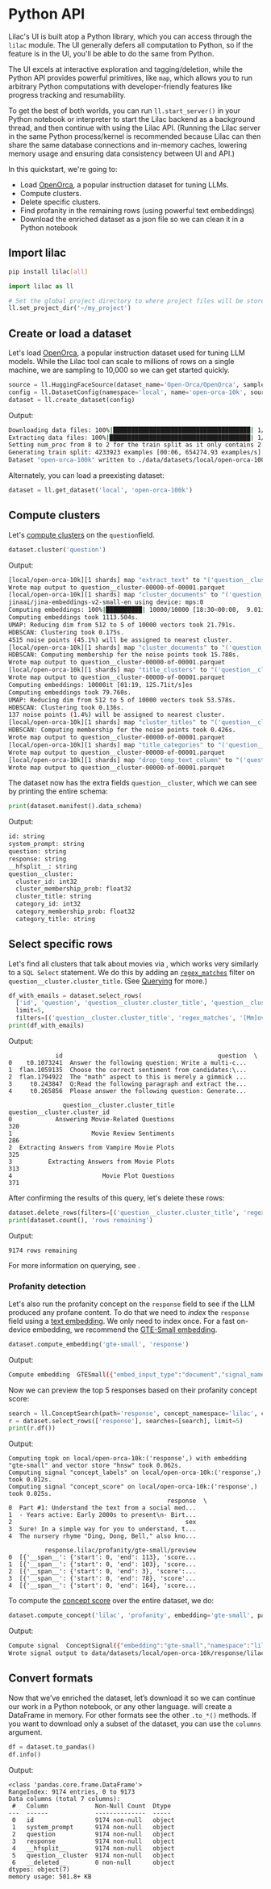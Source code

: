 # Python API

Lilac's UI is built atop a Python library, which you can access through the `lilac` module. The UI
generally defers all computation to Python, so if the feature is in the UI, you'll be able to do the
same from Python.

The UI excels at interactive exploration and tagging/deletion, while the Python API provides
powerful primitives, like `map`, which allows you to run arbitrary Python computations with
developer-friendly features like progress tracking and resumability.

To get the best of both worlds, you can run `ll.start_server()` in your Python notebook or
interpreter to start the Lilac backend as a background thread, and then continue with using the
Lilac API. (Running the Lilac server in the same Python process/kernel is recommended because Lilac
can then share the same database connections and in-memory caches, lowering memory usage and
ensuring data consistency between UI and API.)

In this quickstart, we're going to:

- Load [OpenOrca](https://huggingface.co/datasets/Open-Orca/OpenOrca), a popular instruction dataset
  for tuning LLMs.
- Compute clusters.
- Delete specific clusters.
- Find profanity in the remaining rows (using powerful text embeddings)
- Download the enriched dataset as a json file so we can clean it in a Python notebook

## Import lilac

```bash
pip install lilac[all]
```

```python
import lilac as ll

# Set the global project directory to where project files will be stored.
ll.set_project_dir('~/my_project')
```

## Create or load a dataset

Let's load [OpenOrca](https://huggingface.co/datasets/Open-Orca/OpenOrca), a popular instruction
dataset used for tuning LLM models. While the Lilac tool can scale to millions of rows on a single
machine, we are sampling to 10,000 so we can get started quickly.

```python
source = ll.HuggingFaceSource(dataset_name='Open-Orca/OpenOrca', sample_size=10_000)
config = ll.DatasetConfig(namespace='local', name='open-orca-10k', source=source)
dataset = ll.create_dataset(config)
```

Output:

```sh
Downloading data files: 100%|██████████████████████████████████████| 1/1 [05:14<00:00, 314.85s/it]
Extracting data files: 100%|███████████████████████████████████████| 1/1 [00:00<00:00, 318.98it/s]
Setting num_proc from 8 to 2 for the train split as it only contains 2 shards.
Generating train split: 4233923 examples [00:06, 654274.93 examples/s]
Dataset "open-orca-100k" written to ./data/datasets/local/open-orca-100k
```

Alternately, you can load a preexisting dataset:

```python
dataset = ll.get_dataset('local', 'open-orca-100k')
```

## Compute clusters

Let's [compute clusters](../datasets/dataset_cluster.md#from-python) on the `question`field.

```python
dataset.cluster('question')
```

Output:

```sh
[local/open-orca-10k][1 shards] map "extract_text" to "('question__cluster',)": 100%|██████████| 10000/10000 [00:00<00:00, 59156.94it/s]
Wrote map output to question__cluster-00000-of-00001.parquet
[local/open-orca-10k][1 shards] map "cluster_documents" to "('question__cluster',)":   0%|          | 0/10000 [00:00<?, ?it/s]
jinaai/jina-embeddings-v2-small-en using device: mps:0
Computing embeddings: 100%|██████████| 10000/10000 [18:30<00:00,  9.01it/s]
Computing embeddings took 1113.504s.
UMAP: Reducing dim from 512 to 5 of 10000 vectors took 21.791s.
HDBSCAN: Clustering took 0.175s.
4515 noise points (45.1%) will be assigned to nearest cluster.
[local/open-orca-10k][1 shards] map "cluster_documents" to "('question__cluster',)": 100%|██████████| 10000/10000 [19:13<00:00,  8.67it/s]
HDBSCAN: Computing membership for the noise points took 15.788s.
Wrote map output to question__cluster-00000-of-00001.parquet
[local/open-orca-10k][1 shards] map "title_clusters" to "('question__cluster',)": 100%|██████████| 10000/10000 [00:26<00:00, 374.38it/s]
Wrote map output to question__cluster-00000-of-00001.parquet
Computing embeddings: 10000it [01:19, 125.71it/s]es
Computing embeddings took 79.760s.
UMAP: Reducing dim from 512 to 5 of 10000 vectors took 53.578s.
HDBSCAN: Clustering took 0.136s.
137 noise points (1.4%) will be assigned to nearest cluster.
[local/open-orca-10k][1 shards] map "cluster_titles" to "('question__cluster',)": 100%|██████████| 10000/10000 [02:14<00:00, 74.37it/s]
HDBSCAN: Computing membership for the noise points took 0.426s.
Wrote map output to question__cluster-00000-of-00001.parquet
[local/open-orca-10k][1 shards] map "title_categories" to "('question__cluster',)": 100%|██████████| 10000/10000 [00:25<00:00, 395.07it/s]
Wrote map output to question__cluster-00000-of-00001.parquet
[local/open-orca-10k][1 shards] map "drop_temp_text_column" to "('question__cluster',)": 100%|██████████| 10000/10000 [00:00<00:00, 71313.87it/s]
Wrote map output to question__cluster-00000-of-00001.parquet
```

The dataset now has the extra fields `question__cluster`, which we can see by printing the entire
schema:

```py
print(dataset.manifest().data_schema)
```

Output:

```sh
id: string
system_prompt: string
question: string
response: string
__hfsplit__: string
question__cluster:
  cluster_id: int32
  cluster_membership_prob: float32
  cluster_title: string
  category_id: int32
  category_membership_prob: float32
  category_title: string
```

## Select specific rows

Let's find all clusters that talk about movies via [](#Dataset.select_rows), which works very
similarly to a `SQL Select` statement. We do this by adding an [`regex_matches`](#Filter.op) filter
on `question__cluster.cluster_title`. (See [Querying](../datasets/dataset_query.md) for more.)

```py
df_with_emails = dataset.select_rows(
  ['id', 'question', 'question__cluster.cluster_title', 'question__cluster.cluster_id'],
  limit=5,
  filters=[('question__cluster.cluster_title', 'regex_matches', '[Mm]ovie')]).df()
print(df_with_emails)
```

Output:

```
             id                                           question  \
0    t0.1073241  Answer the following question: Write a multi-c...
1  flan.1059135  Choose the correct sentiment from candidates:\...
2  flan.1794922  The "math" aspect to this is merely a gimmick ...
3     t0.243847  Q:Read the following paragraph and extract the...
4     t0.265856  Please answer the following question: Generate...

               question__cluster.cluster_title  question__cluster.cluster_id
0            Answering Movie-Related Questions                           320
1                      Movie Review Sentiments                           286
2  Extracting Answers from Vampire Movie Plots                           325
3          Extracting Answers from Movie Plots                           313
4                         Movie Plot Questions                           371
```

After confirming the results of this query, let's delete these rows:

```py
dataset.delete_rows(filters=[('question__cluster.cluster_title', 'regex_matches', '[Mm]ovie')])
print(dataset.count(), 'rows remaining')
```

Output:

```
9174 rows remaining
```

For more information on querying, see [](#Dataset.select_rows).

### Profanity detection

Let's also run the profanity concept on the `response` field to see if the LLM produced any profane
content. To do that we need to _index_ the `response` field using a
[text embedding](../datasets/dataset_embeddings.md#from-python). We only need to index once. For a
fast on-device embedding, we recommend the
[GTE-Small embedding](https://huggingface.co/thenlper/gte-small).

```py
dataset.compute_embedding('gte-small', 'response')
```

Output:

```sh
Compute embedding  GTESmall({"embed_input_type":"document","signal_name":"gte-small"}) on open-orca-10k:response: 100%|██████████| 9174/9174 [04:47<00:00, 31.93it/s]

```

Now we can preview the top 5 responses based on their profanity concept score:

```py
search = ll.ConceptSearch(path='response', concept_namespace='lilac', concept_name='profanity', embedding='gte-small')
r = dataset.select_rows(['response'], searches=[search], limit=5)
print(r.df())
```

Output:

```
Computing topk on local/open-orca-10k:('response',) with embedding "gte-small" and vector store "hnsw" took 0.062s.
Computing signal "concept_labels" on local/open-orca-10k:('response',) took 0.012s.
Computing signal "concept_score" on local/open-orca-10k:('response',) took 0.025s.
                                            response  \
0  Part #1: Understand the text from a social med...
1  - Years active: Early 2000s to present\n- Birt...
2                                                sex
3  Sure! In a simple way for you to understand, t...
4  The nursery rhyme "Ding, Dong, Bell," also kno...

          response.lilac/profanity/gte-small/preview
0  [{'__span__': {'start': 0, 'end': 113}, 'score...
1  [{'__span__': {'start': 0, 'end': 103}, 'score...
2  [{'__span__': {'start': 0, 'end': 3}, 'score':...
3  [{'__span__': {'start': 0, 'end': 78}, 'score'...
4  [{'__span__': {'start': 0, 'end': 164}, 'score...
```

To compute the [concept score](../datasets/dataset_concepts.md#from-python) over the entire dataset,
we do:

```py
dataset.compute_concept('lilac', 'profanity', embedding='gte-small', path='response')
```

Output:

```sh
Compute signal  ConceptSignal({"embedding":"gte-small","namespace":"lilac","concept_name":"profanity","version":36,"draft":"main","signal_name":"concept_score"}) on open-orca-10k:response: 100%|██████████| 9174/9174 [00:01<00:00, 7322.02it/s]
Wrote signal output to data/datasets/local/open-orca-10k/response/lilac/profanity/gte-small
```

## Convert formats

Now that we’ve enriched the dataset, let’s download it so we can continue our work in a Python
notebook, or any other language. [](#Dataset.to_pandas) will create a DataFrame in memory. For other
formats see the other `.to_*()`[](#Dataset) methods. If you want to download only a subset of the
dataset, you can use the `columns` argument.

```py
df = dataset.to_pandas()
df.info()
```

Output:

```
<class 'pandas.core.frame.DataFrame'>
RangeIndex: 9174 entries, 0 to 9173
Data columns (total 7 columns):
 #   Column             Non-Null Count  Dtype
---  ------             --------------  -----
 0   id                 9174 non-null   object
 1   system_prompt      9174 non-null   object
 2   question           9174 non-null   object
 3   response           9174 non-null   object
 4   __hfsplit__        9174 non-null   object
 5   question__cluster  9174 non-null   object
 6   __deleted__        0 non-null      object
dtypes: object(7)
memory usage: 501.8+ KB
```
